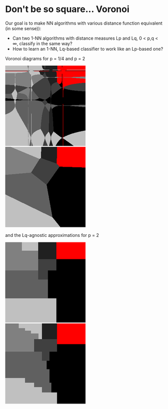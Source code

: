 # Don't be so square... Voronoi

Our goal is to make NN algorithms with various distance function equivalent (in some sense)):
- Can two 1-NN algorithms with distance measures Lp and Lq, 0 < p,q < ∞, classify in the same way?
- How to learn an 1-NN, Lq-based classifier to work like an Lp-based one?

Voronoi diagrams for p = 1/4 and p = 2

![Lp, p = .25](./samples/0.25.png)![Lp, p = 2](./samples/2.png) 

and the Lq-agnostic approximations for p = 2

![Lq-agnostic](./samples/2A.png) ![Lq-agnostic&improved](./samples/2AI.png)